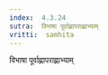 ```yaml
---
index:  4.3.24
sutra:  विभाषा पूर्वाह्णापराह्णाभ्याम्
vritti:  samhita 
---
```


विभाषा पूर्वाह्णापराह्णाभ्याम्

